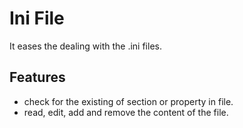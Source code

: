 Ini File
========
It eases the dealing with the .ini files.

Features
--------
- check for the existing of section or property in file.
- read, edit, add and remove the content of the file.
